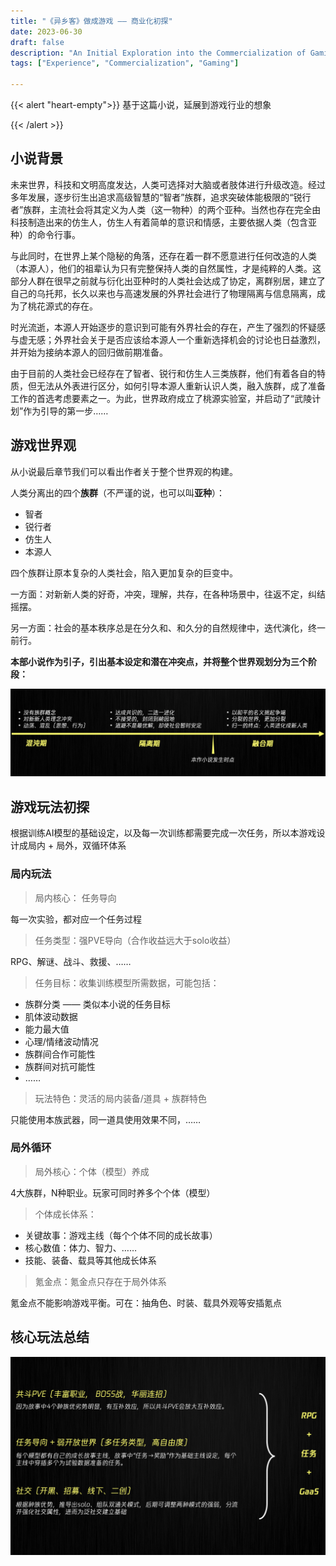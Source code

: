 ```yaml
---
title: "《异乡客》做成游戏 —— 商业化初探"
date: 2023-06-30
draft: false
description: "An Initial Exploration into the Commercialization of Gaming."
tags: ["Experience", "Commercialization", "Gaming"]

---
```


{{< alert "heart-empty">}}
基于这篇小说，延展到游戏行业的想象

{{< /alert >}}

## 小说背景

未来世界，科技和文明高度发达，人类可选择对大脑或者肢体进行升级改造。经过多年发展，逐步衍生出追求高级智慧的“智者”族群，追求突破体能极限的“锐行者”族群，主流社会将其定义为人类（这一物种）的两个亚种。当然也存在完全由科技制造出来的仿生人，仿生人有着简单的意识和情感，主要依据人类（包含亚种）的命令行事。

与此同时，在世界上某个隐秘的角落，还存在着一群不愿意进行任何改造的人类（本源人），他们的祖辈认为只有完整保持人类的自然属性，才是纯粹的人类。这部分人群在很早之前就与衍化出亚种时的人类社会达成了协定，离群别居，建立了自己的乌托邦，长久以来也与高速发展的外界社会进行了物理隔离与信息隔离，成为了桃花源式的存在。

时光流逝，本源人开始逐步的意识到可能有外界社会的存在，产生了强烈的怀疑感与虚无感；外界社会关于是否应该给本源人一个重新选择机会的讨论也日益激烈，并开始为接纳本源人的回归做前期准备。

由于目前的人类社会已经存在了智者、锐行和仿生人三类族群，他们有着各自的特质，但无法从外表进行区分，如何引导本源人重新认识人类，融入族群，成了准备工作的首选考虑要素之一。为此，世界政府成立了桃源实验室，并启动了“武陵计划”作为引导的第一步……

## 游戏世界观

从小说最后章节我们可以看出作者关于整个世界观的构建。

人类分离出的四个**族群**（不严谨的说，也可以叫**亚种**）：
- 智者
- 锐行者
- 仿生人
- 本源人

四个族群让原本复杂的人类社会，陷入更加复杂的巨变中。

一方面：对新新人类的好奇，冲突，理解，共存，在各种场景中，往返不定，纠结摇摆。

另一方面：社会的基本秩序总是在分久和、和久分的自然规律中，迭代演化，终一前行。

**本部小说作为引子，引出基本设定和潜在冲突点，并将整个世界观划分为三个阶段：**

<img class="thumbnailshadow" src="1.png"/>

## 游戏玩法初探

根据训练AI模型的基础设定，以及每一次训练都需要完成一次任务，所以本游戏设计成局内 + 局外，双循环体系


### 局内玩法

> 局内核心： 任务导向

每一次实验，都对应一个任务过程

> 任务类型：强PVE导向（合作收益远大于solo收益）

RPG、解谜、战斗、救援、……

> 任务目标：收集训练模型所需数据，可能包括：

- 族群分类 —— 类似本小说的任务目标
- 肌体波动数据
- 能力最大值
- 心理/情绪波动情况
- 族群间合作可能性
- 族群间对抗可能性
- ……

> 玩法特色：灵活的局内装备/道具 + 族群特色

只能使用本族武器，同一道具使用效果不同，……


### 局外循环

> 局外核心：个体（模型）养成

4大族群，N种职业。玩家可同时养多个个体（模型）

> 个体成长体系：

- 关键故事：游戏主线（每个个体不同的成长故事）
- 核心数值：体力、智力、……
- 技能、装备、载具等其他成长体系

> 氪金点：氪金点只存在于局外体系

氪金点不能影响游戏平衡。可在：抽角色、时装、载具外观等安插氪点


## 核心玩法总结

<img class="thumbnailshadow" src="2.png"/>

